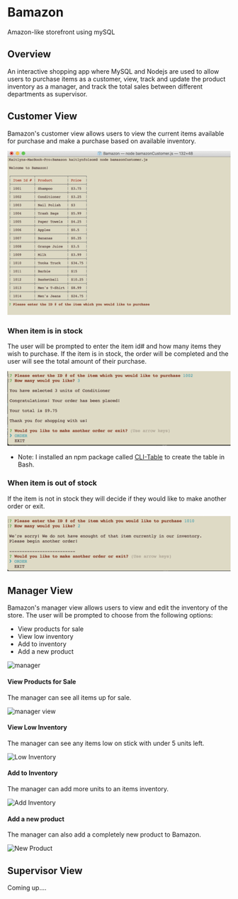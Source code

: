 # Bamazon
Amazon-like storefront using mySQL

## Overview
An interactive shopping app where MySQL and Nodejs are used to allow users to purchase items as a customer, view, track and update the product inventory as a manager, and track the total sales between different departments as supervisor.

## Customer View

Bamazon's customer view allows users to view the current items available for purchase and make a purchase based on available inventory. 

![items](/Screenshots/ScreenShot_view.png)

### When item is in stock

The user will be prompted to enter the item id# and how many items they wish to purchase. If the item is in stock, the order will be completed and the user will see the total amount of their purchase.

![items](/Screenshots/ScreenShot_inStock.png)

* Note: I installed an npm package called [CLI-Table](https://www.npmjs.com/package/cli-table) to create the table in Bash.

### When item is out of stock

If the item is not in stock they will decide if they would like to make another order or exit.

![items](/Screenshots/ScreenShot_outOfStock.png)

## Manager View

Bamazon's manager view allows users to view and edit the inventory of the store. The user will be prompted to choose from the following options:

* View products for sale
* View low inventory
* Add to inventory
* Add a new product

![manager](/Screenshots/ScreenShot_manager)

#### View Products for Sale

The manager can see all items up for sale.

![manager view](/Screenshots/ScreenShot_viewMan)

#### View Low Inventory

The manager can see any items low on stick with under 5 units left.

![Low Inventory](/Screenshots/ScreenShot_lowInventory)

#### Add to Inventory

The manager can add more units to an items inventory.

![Add Inventory](/Screenshots/ScreenShot_update)

#### Add a new product

The manager can also add a completely new product to Bamazon.

![New Product](/Screenshots/ScreenShot_addProduct)

## Supervisor View

Coming up....
